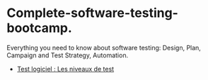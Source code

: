 # Complete-software-testing-bootcamp.
Everything you need to know about software testing: Design, Plan, Campaign and Test Strategy, Automation.

- [Test logiciel : Les niveaux de test](https://github.com/kboisseleau/complete-software-testing-bootcamp/blob/main/les-niveau-de-test/niveau-de-test.md)


